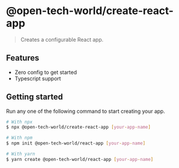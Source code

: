 # @open-tech-world/create-react-app

> Creates a configurable React app.

## Features

- Zero config to get started
- Typescript support

## Getting started

Run any one of the following command to start creating your app.

```sh
# With npx
$ npx @open-tech-world/create-react-app [your-app-name]

# With npm
$ npm init @open-tech-world/react-app [your-app-name]

# With yarn
$ yarn create @open-tech-world/react-app [your-app-name]
```